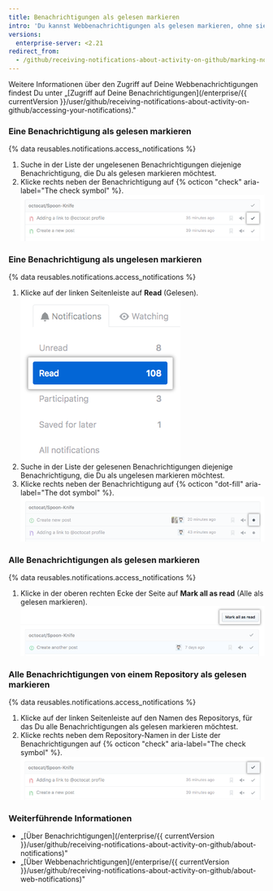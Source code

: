 ```yaml
---
title: Benachrichtigungen als gelesen markieren
intro: 'Du kannst Webbenachrichtigungen als gelesen markieren, ohne sie zu überprüfen. Wenn eine Aktualisierung der Unterhaltung vorgenommen wird, erhältst Du eine neue Benachrichtigung. Du kannst auch gelesene Benachrichtigungen als ungelesen markieren, so dass Du sie später leichter wieder finden kannst.'
versions:
  enterprise-server: <2.21
redirect_from:
  - /github/receiving-notifications-about-activity-on-github/marking-notifications-as-read
---
```

Weitere Informationen über den Zugriff auf Deine Webbenachrichtigungen findest Du unter „[Zugriff auf Deine Benachrichtigungen](/enterprise/{{ currentVersion }}/user/github/receiving-notifications-about-activity-on-github/accessing-your-notifications)."

### Eine Benachrichtigung als gelesen markieren

{% data reusables.notifications.access_notifications %}
1. Suche in der Liste der ungelesenen Benachrichtigungen diejenige Benachrichtigung, die Du als gelesen markieren möchtest.
1. Klicke rechts neben der Benachrichtigung auf {% octicon "check" aria-label="The check symbol" %}. ![Schaltfläche, um eine einzelne Benachrichtigung als gelesen zu markieren](/assets/images/help/notifications/notifications_mark_individual_as_read.png)

### Eine Benachrichtigung als ungelesen markieren

{% data reusables.notifications.access_notifications %}
1. Klicke auf der linken Seitenleiste auf **Read** (Gelesen). ![Schaltfläche „All notifications" (Alle Benachrichtigungen)](/assets/images/help/notifications/sidebar_read_notifications.png)
1. Suche in der Liste der gelesenen Benachrichtigungen diejenige Benachrichtigung, die Du als ungelesen markieren möchtest.
1. Klicke rechts neben der Benachrichtigung auf {% octicon "dot-fill" aria-label="The dot symbol" %}. ![Schaltfläche, um eine Benachrichtigung als gelesen zu markieren](/assets/images/help/notifications/notifications_mark_individual_as_unread.png)

### Alle Benachrichtigungen als gelesen markieren

{% data reusables.notifications.access_notifications %}
1. Klicke in der oberen rechten Ecke der Seite auf **Mark all as read** (Alle als gelesen markieren). ![Schaltfläche, um alle Benachrichtigungen als gelesen zu markieren](/assets/images/help/notifications/notifications_mark_all_as_read.png)

### Alle Benachrichtigungen von einem Repository als gelesen markieren

{% data reusables.notifications.access_notifications %}
1. Klicke auf der linken Seitenleiste auf den Namen des Repositorys, für das Du alle Benachrichtigungen als gelesen markieren möchtest.
1. Klicke rechts neben dem Repository-Namen in der Liste der Benachrichtigungen auf {% octicon "check" aria-label="The check symbol" %}. ![Schaltfläche, um alle Benachrichtigungen eines Repository als gelesen zu markieren](/assets/images/help/notifications/notifications_repositories_mark_all_as_read.png)

### Weiterführende Informationen

- „[Über Benachrichtigungen](/enterprise/{{ currentVersion }}/user/github/receiving-notifications-about-activity-on-github/about-notifications)"
- „[Über Webbenachrichtigungen](/enterprise/{{ currentVersion }}/user/github/receiving-notifications-about-activity-on-github/about-web-notifications)"

